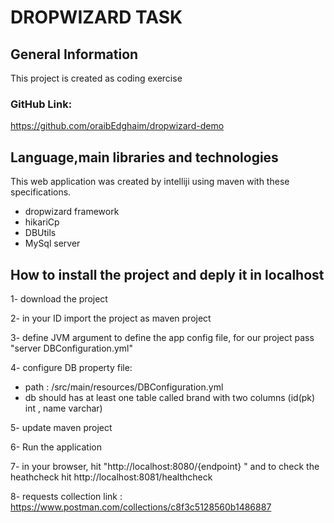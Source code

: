 # DROPWIZARD TASK

## General Information
This project is created as coding exercise 

### GitHub Link:
https://github.com/oraibEdghaim/dropwizard-demo

## Language,main libraries  and technologies
This web application was created by intelliji using maven with these specifications.

 - dropwizard framework
 - hikariCp
 - DBUtils
 - MySql server

## How to install the project and deply it in localhost 

1- download the project

2- in your ID import the project as maven project

3- define JVM argument to define the app config file, for our project pass "server DBConfiguration.yml"

4- configure DB property file: 
   - path : /src/main/resources/DBConfiguration.yml
   - db should has at least one table called brand with two columns (id(pk) int , name varchar)

5- update maven project

6- Run the application

7- in your browser, hit "http://localhost:8080/{endpoint} " and to check the heathcheck hit http://localhost:8081/healthcheck

8- requests collection link : https://www.postman.com/collections/c8f3c5128560b1486887
